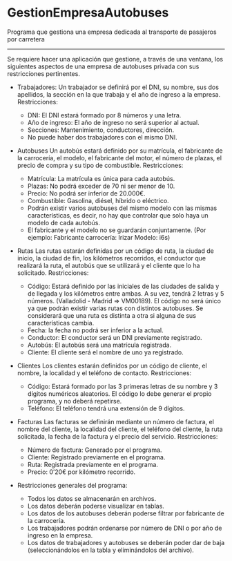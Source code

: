 # GestionEmpresaAutobuses
Programa que gestiona una empresa dedicada al transporte de pasajeros por carretera


****************************************************************************************
Se requiere hacer una aplicación que gestione, a través de una ventana, los
siguientes aspectos de una empresa de autobuses privada con sus restricciones
pertinentes.
  + Trabajadores:
    Un trabajador se definirá por el DNI, su nombre, sus dos apellidos, la
sección en la que trabaja y el año de ingreso a la empresa.
    Restricciones:
      - DNI: El DNI estará formado por 8 números y una letra.
      - Año de ingreso: El año de ingreso no será superior al actual.
      - Secciones: Mantenimiento, conductores, dirección.
      - No puede haber dos trabajadores con el mismo DNI.
  + Autobuses
    Un autobús estará definido por su matrícula, el fabricante de la
carrocería, el modelo, el fabricante del motor, el número de plazas, el precio de compra y su
tipo de combustible.
    Restricciones:
      - Matrícula: La matrícula es única para cada autobús.
      - Plazas: No podrá exceder de 70 ni ser menor de 10.
      - Precio: No podrá ser inferior de 20.000€.
      - Combustible: Gasolina, diésel, híbrido o eléctrico.
      - Podrán existir varios autobuses del mismo modelo con las
mismas características, es decir, no hay que controlar que solo haya un modelo de cada
autobús.
      - El fabricante y el modelo no se guardarán conjuntamente.
            (Por ejemplo:
                  Fabricante carrocería: Irizar
                  Modelo: i6s)
  + Rutas
    Las rutas estarán definidas por un código de ruta, la ciudad de inicio,
la ciudad de fin, los kilómetros recorridos, el conductor que realizará la ruta, el autobús que
se utilizará y el cliente que lo ha solicitado.
    Restricciones:
      - Código: Estará definido por las iniciales de las ciudades de
salida y de llegada y los kilómetros entre ambas. A su vez, tendrá 2 letras y 5 números.
(Valladolid - Madrid => VM00189). El código no será único ya que podrán existir varias rutas
con distintos autobuses. Se considerará que una ruta es distinta a otra si alguna de sus
características cambia.
      - Fecha: la fecha no podrá ser inferior a la actual.
      - Conductor: El conductor será un DNI previamente registrado.
      - Autobús: El autobús será una matrícula registrada.
      - Cliente: El cliente será el nombre de uno ya registrado.
  + Clientes
    Los clientes estarán definidos por un código de cliente, el nombre, la
localidad y el teléfono de contacto.
    Restricciones:
      - Código: Estará formado por las 3 primeras letras de su
nombre y 3 dígitos numéricos aleatorios. El código lo debe generar el propio programa, y no
deberá repetirse.
      - Teléfono: El teléfono tendrá una extensión de 9 dígitos.
  + Facturas
    Las facturas se definirán mediante un número de factura, el nombre
del cliente, la localidad del cliente, el teléfono del cliente, la ruta solicitada, la fecha de la
factura y el precio del servicio.
    Restricciones:
      - Número de factura: Generado por el programa.
      - Cliente: Registrado previamente en el programa.
      - Ruta: Registrada previamente en el programa.
      - Precio: 0’20€ por kilómetro recorrido.
      
  + Restricciones generales del programa:
      - Todos los datos se almacenarán en archivos.
      - Los datos deberán poderse visualizar en tablas.
      - Los datos de los autobuses deberán poderse filtrar por fabricante de la
carrocería.
      - Los trabajadores podrán ordenarse por número de DNI o por año de ingreso
en la empresa.
      - Los datos de trabajadores y autobuses se deberán poder dar de baja
(seleccionándolos en la tabla y eliminándolos del archivo).
